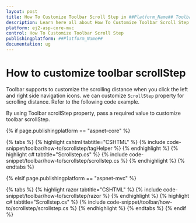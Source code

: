 ```yaml
---
layout: post
title: How To Customize Toolbar Scroll Step in ##Platform_Name## Toolbar Component
description: Learn here all about How To Customize Toolbar Scroll Step in Syncfusion ##Platform_Name## Toolbar component of Syncfusion Essential JS 2 and more.
platform: ej2-asp-core-mvc
control: How To Customize Toolbar Scroll Step
publishingplatform: ##Platform_Name##
documentation: ug
---
```



# How to customize toolbar scrollStep

Toolbar supports to customize the scrolling distance when you click the left and right side navigation icons. we can customize `ScrollStep` property for scrolling distance. Refer to the following code example.

By using Toolbar scrollStep property, pass a required value to customize toolbar scrollStep.

{% if page.publishingplatform == "aspnet-core" %}

{% tabs %}
{% highlight cshtml tabtitle="CSHTML" %}
{% include code-snippet/toolbar/how-to/scrollstep/tagHelper %}
{% endhighlight %}
{% highlight c# tabtitle="Scrollstep.cs" %}
{% include code-snippet/toolbar/how-to/scrollstep/scrollstep.cs %}
{% endhighlight %}
{% endtabs %}

{% elsif page.publishingplatform == "aspnet-mvc" %}

{% tabs %}
{% highlight razor tabtitle="CSHTML" %}
{% include code-snippet/toolbar/how-to/scrollstep/razor %}
{% endhighlight %}
{% highlight c# tabtitle="Scrollstep.cs" %}
{% include code-snippet/toolbar/how-to/scrollstep/scrollstep.cs %}
{% endhighlight %}
{% endtabs %}
{% endif %}

